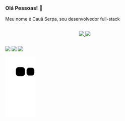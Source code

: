 ### Olá Pessoas! 👋
Meu nome é Cauã Serpa, sou desenvolvedor full-stack

##

<div align="center">
  <a href="https://github.com/CauaSerpa">
  <img height="180em" src="https://github-readme-stats.vercel.app/api?username=CauaSerpa&show_icons=true&theme=dracula&include_all_commits=true&count_private=true"/>
  <img height="180em" src="https://github-readme-stats.vercel.app/api/top-langs/?username=CauaSerpa&layout=compact&langs_count=7&theme=dracula"/>
</div>

##

<div> 
  <a href="https://instagram.com/cauaserpa" target="_blank"><img src="https://img.shields.io/badge/-Instagram-%23E4405F?style=for-the-badge&logo=instagram&logoColor=white" target="_blank"></a>
  <a href = "mailto:cauaserpa092@gmail.com"><img src="https://img.shields.io/badge/-Gmail-%23333?style=for-the-badge&logo=gmail&logoColor=white" target="_blank"></a>
  <a href="https://www.linkedin.com/in/caua-serpa/" target="_blank"><img src="https://img.shields.io/badge/-LinkedIn-%230077B5?style=for-the-badge&logo=linkedin&logoColor=white" target="_blank"></a> 
 
  ![Snake animation](https://github.com/CauaSerpa/CauaSerpa/blob/output/github-contribution-grid-snake.svg)
 
</div>

